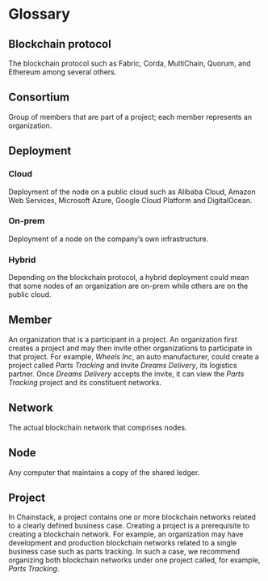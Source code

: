 # Glossary

## Blockchain protocol

The blockchain protocol such as Fabric, Corda, MultiChain, Quorum, and Ethereum among several others.

## Consortium

Group of members that are part of a project; each member represents an organization.

## Deployment

### Cloud

Deployment of the node on a public cloud such as Alibaba Cloud, Amazon Web Services, Microsoft Azure, Google Cloud Platform and DigitalOcean.

### On-prem

Deployment of a node on the company’s own infrastructure.

### Hybrid

Depending on the blockchain protocol, a hybrid deployment could mean that some nodes of an organization are on-prem while others are on the public cloud.

## Member

An organization that is a participant in a project. An organization first creates a project and may then invite other organizations to participate in that project. For example, *Wheels Inc*, an auto manufacturer, could create a project called *Parts Tracking* and invite *Dreams Delivery*, its logistics partner. Once *Dreams Delivery* accepts the invite, it can view the *Parts Tracking* project and its constituent networks.

## Network

The actual blockchain network that comprises nodes.

## Node

Any computer that maintains a copy of the shared ledger.

## Project

In Chainstack, a project contains one or more blockchain networks related to a clearly defined business case. Creating a project is a prerequisite to creating a blockchain network. For example, an organization may have development and production blockchain networks related to a single business case such as parts tracking. In such a case, we recommend organizing both blockchain networks under one project called, for example, *Parts Tracking*.
